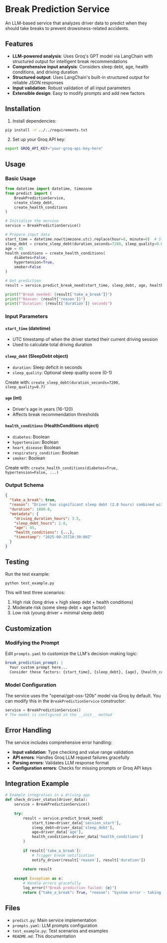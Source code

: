 # Break Prediction Service

An LLM-based service that analyzes driver data to predict when they should take breaks to prevent drowsiness-related accidents.

## Features

- **LLM-powered analysis**: Uses Groq's GPT model via LangChain with structured output for intelligent break recommendations
- **Comprehensive input analysis**: Considers sleep debt, age, health conditions, and driving duration
- **Structured output**: Uses LangChain's built-in structured output for reliable JSON responses
- **Input validation**: Robust validation of all input parameters
- **Extensible design**: Easy to modify prompts and add new factors

## Installation

1. Install dependencies:
```bash
pip install -r ../../requirements.txt
```

2. Set up your Groq API key:
```bash
export GROQ_API_KEY="your-groq-api-key-here"
```

## Usage

### Basic Usage

```python
from datetime import datetime, timezone
from predict import (
    BreakPredictionService, 
    create_sleep_debt, 
    create_health_conditions
)

# Initialize the service
service = BreakPredictionService()

# Prepare input data
start_time = datetime.now(timezone.utc).replace(hour=8, minute=0)  # Started at 8 AM
sleep_debt = create_sleep_debt(duration_seconds=7200, sleep_quality=0.6)  # 2 hours sleep debt
age = 45
health_conditions = create_health_conditions(
    diabetes=False, 
    hypertension=True, 
    smoker=False
)

# Get prediction
result = service.predict_break_need(start_time, sleep_debt, age, health_conditions)

print(f"Break needed: {result['take_a_break']}")
print(f"Reason: {result['reason']}")
print(f"Duration: {result['duration']} seconds")
```

### Input Parameters

#### `start_time` (datetime)
- UTC timestamp of when the driver started their current driving session
- Used to calculate total driving duration

#### `sleep_debt` (SleepDebt object)
- `duration`: Sleep deficit in seconds
- `sleep_quality`: Optional sleep quality score (0-1)

Create with: `create_sleep_debt(duration_seconds=7200, sleep_quality=0.7)`

#### `age` (int)
- Driver's age in years (16-120)
- Affects break recommendation thresholds

#### `health_conditions` (HealthConditions object)
- `diabetes`: Boolean
- `hypertension`: Boolean  
- `heart_disease`: Boolean
- `respiratory_condition`: Boolean
- `smoker`: Boolean

Create with: `create_health_conditions(diabetes=True, hypertension=False, ...)`

### Output Schema

```json
{
  "take_a_break": true,
  "reason": "Driver has significant sleep debt (2.0 hours) combined with hypertension...",
  "duration": 1800.0,
  "metadata": {
    "driving_duration_hours": 3.5,
    "sleep_debt_hours": 2.0,
    "age": 45,
    "health_conditions": {...},
    "timestamp": "2025-09-25T10:30:00Z"
  }
}
```

## Testing

Run the test example:
```bash
python test_example.py
```

This will test three scenarios:
1. High risk (long drive + high sleep debt + health conditions)
2. Moderate risk (some sleep debt + age factor)
3. Low risk (young driver + minimal sleep debt)

## Customization

### Modifying the Prompt

Edit `prompts.yaml` to customize the LLM's decision-making logic:

```yaml
break_prediction_prompt: |
  Your custom prompt here...
  Consider these factors: {start_time}, {sleep_debt}, {age}, {health_conditions}
```

### Model Configuration

The service uses the "openai/gpt-oss-120b" model via Groq by default. You can modify this in the `BreakPredictionService` constructor:

```python
service = BreakPredictionService()
# The model is configured in the __init__ method
```

## Error Handling

The service includes comprehensive error handling:

- **Input validation**: Type checking and value range validation
- **API errors**: Handles Groq LLM request failures gracefully  
- **Parsing errors**: Validates LLM response format
- **Configuration errors**: Checks for missing prompts or Groq API keys

## Integration Example

```python
# Example integration in a driving app
def check_driver_status(driver_data):
    service = BreakPredictionService()
    
    try:
        result = service.predict_break_need(
            start_time=driver_data['session_start'],
            sleep_debt=driver_data['sleep_debt'],
            age=driver_data['age'],
            health_conditions=driver_data['health_conditions']
        )
        
        if result['take_a_break']:
            # Trigger break notification
            notify_driver(result['reason'], result['duration'])
            
        return result
        
    except Exception as e:
        # Handle errors gracefully
        log_error(f"Break prediction failed: {e}")
        return {"take_a_break": True, "reason": "System error - taking precautionary break", "duration": 900}
```

## Files

- `predict.py`: Main service implementation
- `prompts.yaml`: LLM prompts configuration
- `test_example.py`: Test scenarios and examples
- `README.md`: This documentation
